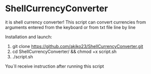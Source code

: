 # ShellCurrencyConverter
it is shell currency converter! This script can convert currencies from arguments entered from the keyboard or from txt file line by line

Installation and launch: 
1. git clone https://github.com/akiko23/ShellCurrencyConverter.git
2. cd ShellCurrencyConverter/ && chmod +x script.sh
3. ./script.sh

You`ll receive instruction after running this script
